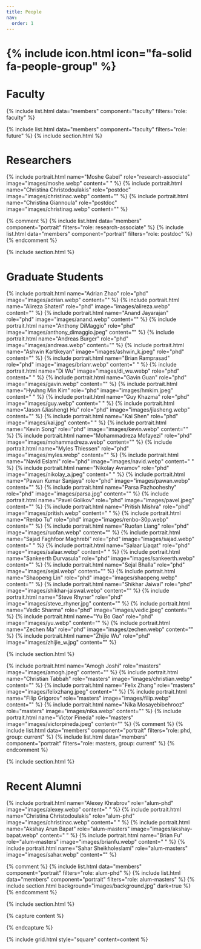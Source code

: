 ```yaml
---
title: People
nav:
  order: 1
---
```


# {% include icon.html icon="fa-solid fa-people-group" %}


# Faculty 
{% include list.html data="members" component="faculty" filters="role: faculty" %}

{% include list.html data="members" component="faculty" filters="role: future" %}
{% include section.html %}

# Researchers

{% include portrait.html name="Moshe Gabel" role="research-associate" image="images/moshe.webp" content=" " %}
{% include portrait.html name="Christina Christodoulakis" role="postdoc" image="images/christinac.webp" content="" %}
{% include portrait.html name="Christina Giannoula" role="postdoc" image="images/christinag.webp" content="" %}

{% comment %}
{% include list.html data="members" component="portrait" filters="role: research-associate" %}
{% include list.html data="members" component="portrait" filters="role: postdoc" %}
{% endcomment %}

{% include section.html %}
# Graduate Students

{% include portrait.html name="Adrian Zhao" role="phd" image="images/adrian.webp" content="" %}
{% include portrait.html name="Alireza Shateri" role="phd" image="images/alireza.webp" content="" %}
{% include portrait.html name="Anand Jayarajan" role="phd" image="images/anand.webp" content="" %}
{% include portrait.html name="Anthony DiMaggio" role="phd" image="images/anthony_dimaggio.jpeg" content="" %}
{% include portrait.html name="Andreas Burger" role="phd" image="images/andreas.webp" content="" %}
{% include portrait.html name="Ashwin Kartikeyan" image="images/ashwin_k.jpeg" role="phd" content="" %}
{% include portrait.html name="Brian Ramprasad" role="phd" image="images/brianr.webp" content=" " %}
{% include portrait.html name="Di Wu" image="images/di_wu.webp" role="phd" content=" " %}
{% include portrait.html name="Gavin Guan" role="phd" image="images/gavin.webp" content="" %}
{% include portrait.html name="Hyuhng Min Kim" role="phd" image="images/hmkim.jpeg" content=" " %}
{% include portrait.html name="Guy Khazma" role="phd" image="images/guy.webp" content=" " %}
{% include portrait.html name="Jason (Jiasheng) Hu" role="phd" image="images/jiasheng.webp" content="" %}
{% include portrait.html name="Kai Shen" role="phd" image="images/kai.jpg" content=" " %}
{% include portrait.html name="Kevin Song" role="phd" image="images/kevin.webp" content="" %}
{% include portrait.html name="Mohammadreza Mofayezi" role="phd" image="images/mohammadreza.webp" content="" %}
{% include portrait.html name="Myles Thiessen" role="phd" image="images/myles.webp" content="" %}
{% include portrait.html name="Navid Eslami" role="phd" image="images/navid.webp" content=" " %}
{% include portrait.html name="Nikolay Avramov" role="phd" image="images/nikolay_a.jpeg" content=" " %}
{% include portrait.html name="Pawan Kumar Sanjaya" role="phd" image="images/pawan.webp" content="" %}
{% include portrait.html name="Parsa Pazhooheshy" role="phd" image="images/parsa.jpg" content="" %}
{% include portrait.html name="Pavel Golikov" role="phd" image="images/pavel.jpeg" content="" %}
{% include portrait.html name="Pritish Mishra" role="phd" image="images/pritish.webp" content=" " %}
{% include portrait.html name="Renbo Tu" role="phd" image="images/renbo-30p.webp" content="" %}
{% include portrait.html name="Ruofan Liang" role="phd" image="images/ruofan.webp" content="" %}
{% include portrait.html name="Sajad Faghfoor Maghrebi" role="phd" image="images/sajad.webp" content=" " %}
{% include portrait.html name="Salaar Liaqat" role="phd" image="images/salaar.webp" content=" " %}
{% include portrait.html name="Sankeerth Durvasula" role="phd" image="images/sankeerth.webp" content="" %}
{% include portrait.html name="Sejal Bhalla" role="phd" image="images/sejal.webp" content="" %}
{% include portrait.html name="Shaopeng Lin" role="phd" image="images/shaopeng.webp" content="" %}
{% include portrait.html name="Shikhar Jaiwal" role="phd" image="images/shikhar-jaiswal.webp" content="" %}
{% include portrait.html name="Steve Rhyner" role="phd" image="images/steve_rhyner.jpg" content="" %}
{% include portrait.html name="Vedic Sharma" role="phd" image="images/vedic.jpeg" content="" %}
{% include portrait.html name="Yu Bo Gao" role="phd" image="images/yu.webp" content="" %}
{% include portrait.html name="Zechen Ma" role="phd" image="images/zechen.webp" content="" %}
{% include portrait.html name="Zhijie Wu" role="phd" image="images/zhijie_w.jpg" content="" %}


{% include section.html %}

{% include portrait.html name="Amogh Joshi" role="masters" image="images/amogh.jpeg" content="" %}
{% include portrait.html name="Christian Tabbah" role="masters" image="images/christian.webp" content="" %}
{% include portrait.html name="Felix Zhang" role="masters" image="images/felixzhang.jpeg" content="" %}
{% include portrait.html name="Filip Grigorov" role="masters" image="images/filip.webp" content="" %}
{% include portrait.html name="Nika Mosayebibehrooz" role="masters" image="images/nika.webp" content="" %}
{% include portrait.html name="Victor Pineda" role="masters" image="images/victorpineda.jpeg" content="" %}
{% comment %}
{% include list.html data="members" component="portrait" filters="role: phd, group: current" %}
{% include list.html data="members" component="portrait" filters="role: masters, group: current" %}
{% endcomment %}

{% include section.html %}
# Recent Alumni

{% include portrait.html name="Alexey Khrabrov" role="alum-phd" image="images/alexey.webp" content=" " %}
{% include portrait.html name="Christina Christodoulakis" role="alum-phd" image="images/christinac.webp" content=" " %}
{% include portrait.html name="Akshay Arun Bapat" role="alum-masters" image="images/akshay-bapat.webp" content=" " %}
{% include portrait.html name="Brian Fu" role="alum-masters" image="images/brianfu.webp" content=" " %}
{% include portrait.html name="Sahar Sheikholeslami" role="alum-masters" image="images/sahar.webp" content="" %}

{% comment %}
{% include list.html data="members" component="portrait" filters="role: alum-phd" %}
{% include list.html data="members" component="portrait" filters="role: alum-masters" %}
{% include section.html background="images/background.jpg" dark=true %}
{% endcomment %}


{% include section.html %}

{% capture content %}

{% endcapture %}

{% include grid.html style="square" content=content %}
